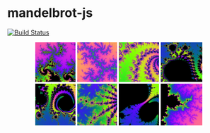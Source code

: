 # mandelbrot-js

[![Build Status](https://travis-ci.org/dacre-denny/mandelbrot-js.svg?branch=master)](https://travis-ci.org/dacre-denny/mandelbrot-js)

<div style="margin:0 auto; width:75%;">
    <img src="/doc/1.jpg" width="25%" style="display:block; float:left; outline:4px solid white;" />
    <img src="/doc/2.jpg" width="25%" style="display:block; float:left; outline:4px solid white;" />
    <img src="/doc/3.jpg" width="25%" style="display:block; float:left; outline:4px solid white;" />
    <img src="/doc/4.jpg" width="25%" style="display:block; float:left; outline:4px solid white;" />
    <img src="/doc/5.jpg" width="25%" style="display:block; float:left; outline:4px solid white;" />
    <img src="/doc/6.jpg" width="25%" style="display:block; float:left; outline:4px solid white;" />
    <img src="/doc/7.jpg" width="25%" style="display:block; float:left; outline:4px solid white;" />
    <img src="/doc/8.jpg" width="25%" style="display:block; float:left; outline:4px solid white;" />
</div>